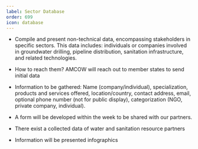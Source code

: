 ```yaml
---
label: Sector Database
order: 699
icon: database
---
```


- Compile and present non-technical data, encompassing stakeholders in specific sectors. This data includes: individuals or companies involved in groundwater drilling, pipeline distribution, sanitation infrastructure, and related technologies.

- How to reach them? AMCOW will reach out to member states to send initial data
- Information to be gathered: Name (company/individual), specialization, products and services offered, location/country, contact address, email, optional phone number (not for public display), categorization (NGO, private company, individual).
- A form will be developed within the week to be shared with our partners.
- There exist a collected data of water and sanitation resource partners
- Information will be presented infographics